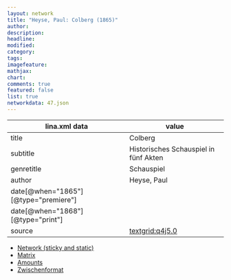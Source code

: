```yaml
---
layout: network
title: "Heyse, Paul: Colberg (1865)"
author:
description:
headline:
modified:
category:
tags:
imagefeature: 
mathjax: 
chart: 
comments: true
featured: false
list: true
networkdata: 47.json
---
```

lina.xml data  | value
------------- | -------------
title|Colberg
subtitle|Historisches Schauspiel in fünf Akten
genretitle|Schauspiel
author|Heyse, Paul
date[@when="1865"][@type="premiere"]|
date[@when="1868"][@type="print"]|
source|[textgrid:q4j5.0](https://textgridlab.org/1.0/tgcrud-public/rest/textgrid:q4j5.0/data)



* [Network (sticky and static)](/network47)
* [Matrix](/matrix47)
* [Amounts](/amount47)
* [Zwischenformat](/lina47 )
